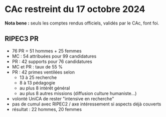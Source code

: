 # CAc restreint du 17 octobre 2024

**Nota bene :** seuls les comptes rendus officiels, validés par le CAc, font foi.

## RIPEC3 PR

- 76 PR = 51 hommes + 25 femmes
- MC : 54 attribuées pour 99 candidatures
- PR : 42 supports pour 76 candidatures
- MC et PR : taux de 55 %
- PR : 42 primes ventilées selon
    - 13 à 25 recherche
    - 8 à 13 pédagogie
    - au plus 8 intérêt général
    - au plus 8 autres missions (diffusion culture humaniste...)
- volonté UniCA de rester "intensive en recherche"
- pas de cumul avec RIPEC2 / axe intéressement si aspects déjà couverts
- résultat : 22 hommes, 20 femmes
